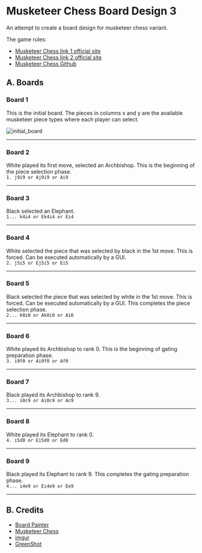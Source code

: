 # Musketeer Chess Board Design 3
An attempt to create a board design for musketeer chess variant.

The game rules:  
* [Musketeer Chess link 1 official site](https://musketeerchess.net/games/musketeer/rules/rules-short.php)
* [Musketeer Chess link 2 official site](https://musketeerchess.net/site/game-rules/)
* [Musketeer Chess Github](https://github.com/fsmosca/musketeer-chess#j-example-game)

## A. Boards

### Board 1
This is the initial board. The pieces in columns x and y are the available musketeer piece types where each player can select.

![initial_board](https://i.imgur.com/yV9l0Sh.png)

***

### Board 2
White played its first move, selected an Archbishop. This is the beginning of the piece selection phase.   
`1. j9i9 or Aj9i9 or Ai9`


***

### Board 3
Black selected an Elephant.  
`1... k4i4 or Ek4i4 or Ei4`


***

### Board 4
White selected the piece that was selected by black in the 1st move. This is forced. Can be executed automatically by a GUI.  
`2. j5i5 or Ej5i5 or Ei5`

***

### Board 5
Black selected the piece that was selected by white in the 1st move. This is forced. Can be executed automatically by a GUI. This completes the piece selection phase.  
`2... k0i0 or Ak0i0 or Ai0`


***

### Board 6
White played its Archbishop to rank 0. This is the beginning of gating preparation phase.  
`3. i9f0 or Ai9f0 or Af0`

***

### Board 7
Black played its Archbishop to rank 9.  
`3... i0c9 or Ai0c9 or Ac9`

***

### Board 8
White played its Elephant to rank 0.  
`4. i5d0 or Ei5d0 or Ed0`

***

### Board 9
Black played its Elephant to rank 9. This completes the gating preparation phase.  
`4... i4e9 or Ei4e9 or Ee9`

***

## B. Credits
* [Board Painter](https://github.com/jcfrog/board-painter)
* [Musketeer Chess](https://musketeerchess.net/tools/boardpainter/index.php)
* [imgur](https://imgur.com/)
* [GreenShot](https://getgreenshot.org/help/)
